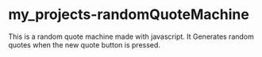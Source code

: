 # my_projects-randomQuoteMachine
This is a random quote machine made with javascript. It Generates random quotes when the new quote button is pressed.
